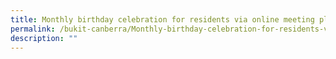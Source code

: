 ```yaml
---
title: Monthly birthday celebration for residents via online meeting platforms ​
permalink: /bukit-canberra/Monthly-birthday-celebration-for-residents-via-online-meeting-platforms
description: ""
---
```

